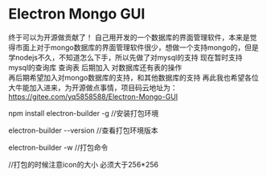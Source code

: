 # Electron Mongo GUI
终于可以为开源做贡献了！
自己用开发的一个数据库的界面管理软件，本来是觉得市面上对于mongo数据库的界面管理软件很少，想做一个支持mongo的，但是学nodejs不久，不知道怎么下手，所以先做了对mysql的支持
现在暂时支持mysql的查询库  查询表  后期加入 对数据库还有表的操作  
再后期希望加入对mongo数据库的支持，和其他数据库的支持
再此我也希望各位大牛能加入进来，为开源做点事情，项目码云地址为：https://gitee.com/yq5858588/Electron-Mongo-GUI


npm install electron-builder -g  //安装打包环境

electron-builder --version  //查看打包环境版本

electron-builder -w     //打包命令


//打包的时候注意icon的大小  必须大于256*256
